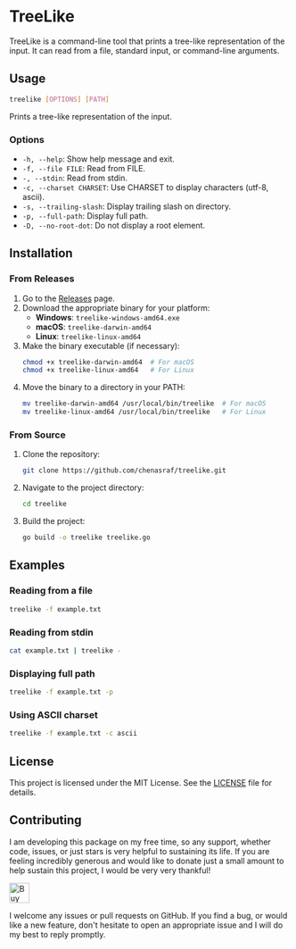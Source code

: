 # TreeLike

TreeLike is a command-line tool that prints a tree-like representation of the input. It can read
from a file, standard input, or command-line arguments.

## Usage

```sh
treelike [OPTIONS] [PATH]
```

Prints a tree-like representation of the input.

### Options

- `-h, --help`: Show help message and exit.
- `-f, --file FILE`: Read from FILE.
- `-, --stdin`: Read from stdin.
- `-c, --charset CHARSET`: Use CHARSET to display characters (utf-8, ascii).
- `-s, --trailing-slash`: Display trailing slash on directory.
- `-p, --full-path`: Display full path.
- `-D, --no-root-dot`: Do not display a root element.

## Installation

### From Releases

1. Go to the [Releases](https://github.com/chenasraf/treelike/releases) page.
2. Download the appropriate binary for your platform:
   - **Windows**: `treelike-windows-amd64.exe`
   - **macOS**: `treelike-darwin-amd64`
   - **Linux**: `treelike-linux-amd64`
3. Make the binary executable (if necessary):
   ```sh
   chmod +x treelike-darwin-amd64  # For macOS
   chmod +x treelike-linux-amd64   # For Linux
   ```
4. Move the binary to a directory in your PATH:
   ```sh
   mv treelike-darwin-amd64 /usr/local/bin/treelike  # For macOS
   mv treelike-linux-amd64 /usr/local/bin/treelike   # For Linux
   ```

### From Source

1. Clone the repository:
   ```sh
   git clone https://github.com/chenasraf/treelike.git
   ```
2. Navigate to the project directory:
   ```sh
   cd treelike
   ```
3. Build the project:
   ```sh
   go build -o treelike treelike.go
   ```

## Examples

### Reading from a file

```sh
treelike -f example.txt
```

### Reading from stdin

```sh
cat example.txt | treelike -
```

### Displaying full path

```sh
treelike -f example.txt -p
```

### Using ASCII charset

```sh
treelike -f example.txt -c ascii
```

## License

This project is licensed under the MIT License. See the [LICENSE](LICENSE) file for details.

## Contributing

I am developing this package on my free time, so any support, whether code, issues, or just stars is
very helpful to sustaining its life. If you are feeling incredibly generous and would like to donate
just a small amount to help sustain this project, I would be very very thankful!

<a href='https://ko-fi.com/casraf' target='_blank'>
  <img height='36' style='border:0px;height:36px;'
    src='https://cdn.ko-fi.com/cdn/kofi1.png?v=3'
    alt='Buy Me a Coffee at ko-fi.com' />
</a>

I welcome any issues or pull requests on GitHub. If you find a bug, or would like a new feature,
don't hesitate to open an appropriate issue and I will do my best to reply promptly.
